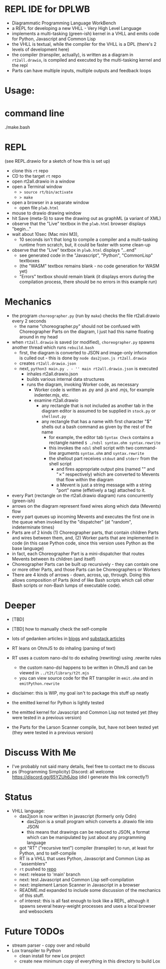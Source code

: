 # REPL IDE for DPLWB
- Diagrammatic Programming Language WorkBench
- a REPL for developing a new VHLL - Very High Level Language
- implements a multi-tasking (green-ish) kernel in a VHLL and emits code for Python, Javascript and Common Lisp
- the VHLL is textual, while the compiler for the VHLL is a DPL (there's 2 levels of development here)
- the compiler (transpiler, actually), is written as a diagram in `rt2all.drawio`, is compiled and executed by the multi-tasking kernel and the repl
- Parts can have multiple inputs, multiple outputs and feedback loops

# Usage:

# command line
./make.bash

# REPL
(see REPL.drawio for a sketch of how this is set up)

- clone this `rt` repo
- CD to the target `rt` repo
- open rt2all.drawio in a window
- open a Terminal window 
  - `> source rt/bin/activate`
  - `> make`
- open a browser in a separate window
  - open file `plwb.html`
- mouse to drawio drawing window
- hit Save (meta-S) to save the drawing out as graphML (a variant of XML)
- observe that the "Live" textbox in the `plwb.html` browser displays "begin..."
- wait about 10sec (Mac mini M3), 
  - 10 seconds isn't that long to compile a compiler and a multi-tasking runtime from scratch, but, it could be faster with some clean-up
- observe that the "Live" textbox in `plwb.html` displays "...end"
	- see generated code in the "Javascript", "Python", "CommonLisp" textboxes
	- (the "WASM" textbox remains blank - no code generation for WASM yet)
	- "Errors" textbox should remain blank (it displays errors during the compilation process, there should be no errors in this example run)
	
# Mechanics
- the program `choreographer.py` (run by `make`) checks the file rt2all.drawio every 2 seconds
  - the name "choreographer.py" should not be confused with Choreographer Parts on the diagram, I just had this name floating around in my head
- when `rt2all.drawio` is saved (or modified), `choreographer.py` spawns another thread which runs `rebuild.bash`
  - first, the diagram is converted to JSON and image-only information is culled out - this is done by `node das2json.js rt2all.drawio`
  - creates `rt2all.drawio.json`
  - next, `python3 main.py . - '' main rt2all.drawio.json` is executed
	 - inhales rt2all.drawio.json
	 - builds various internal data structures
	 - runs the diagram, invoking Worker code, as necessary
		 - Worker code is written as .py and .js and .mjs, for example indenter.mjs, etc.
		 - examine rt2all.drawio 
			 - any rectangle that is not included as another tab in the diagram editor is assumed to be supplied in `stock.py` or `shellout.py`
			 - any rectangle that has a name with first character "$" shells out a bash command as given by the rest of the name
				 - for example, the editor tab `Syntax Check` contains a rectangle named `$ ./ndsl syntax.ohm syntax.rewrite` 
				 - this invokes the `ndsl` shell script with two command-line arguments `syntax.ohm` and `syntax.rewrite`
				 - the shellout part receives `stdout` and `stderr` from the shell script 
					 - and fires appropriate output pins (named "" and "✗" respectively) which are converted to Mevents that flow within
						 the diagram
					 - a Mevent is just a string message with a string "port" name (effetively a tag) attached to it.
- every Part (rectangle on the rt2all.drawio diagram) runs concurrently (green-ish)
- arrows on the diagram represent fixed wires along which data (Mevents) flow
- every part queues up incoming Mevents and executes the first one in the queue when invoked by the "dispatcher" (at "random", indeterminate times)
- Parts are of 2 kinds (1) Choreographer parts, that contain children Parts and wires between them, and, (2) Worker parts that are implemented in code (in this case Python code, since this version uses Python as the base language)
- in fact, each Choreographer Part is a mini-dispatcher that routes Mevents between its children (and itself)
- Choreographer Parts can be built up recursively - they can contain one or more other Parts, and those Parts can be Choreographers or Workers
- There are 4 kinds of arrows - down, across, up, through. Doing this allows composition of Parts (kind of like Bash scripts which call other Bash scripts or non-Bash lumps of executable code).

# Deeper
- [TBD]
- [TBD] how to manually check the self-compile
- lots of gedanken articles in [blogs](guitarvydas.github.io) and [substack articles](paultarvydas.substack.com)

- RT leans on OhmJS to do inhaling (parsing of text)
- RT uses a custom nano-dsl to do exhaling (rewriting) using .rewrite rules
	- the custom nano-dsl happens to be written in OhmJS and can be viewed in `../t2t/library/t2t.mjs`
	- you can view source code for the RT transpiler in `emit.ohm` and in `emitPython.rewrite`
- disclaimer: this is WIP, my goal isn't to package this stuff up neatly
- the emitted kernel for Python is lightly tested
- the emitted kernel for Javascript and Common Lisp not tested yet (they were tested in a previous version)
- the Parts for the Larson Scanner compile, but, have not been tested yet (they were tested in a previous version)

# Discuss With Me
- I've probably not said many details, feel free to contact me to discuss
- ps (Programming Simplicity) Discord: all welcome https://discord.gg/65YZUh6Jpq (did I generate this link correctly?)

# Status
- VHLL language: 
	- das2json is now written in javascript (formerly only Odin)
		- das2json is a small program which converts a .drawio file into JSON
		- this means that drawings can be reduced to JSON, a format which can be manipulated by just about any programming language
	- got "RT" ("recursive text") compiler (transpiler) to run, at least for Python, and to self-compile 
	- RT is a VHLL that uses Python, Javascript and Common Lisp as "assemblers"
	- `rt` pushed to [repo](https://github.com/guitarvydas/rt/tree/main)
	- next: release to 'main' branch
	- next: test Javascript and Common Lisp self-compilation
	- next: implement Larson Scanner in Javascript in a browser
	- README.md expanded to include some discussion of the mechanics of this stuff.
	- of interest: this is all fast enough to look like a REPL, although it spawns several heavy-weight processes and uses a local browser and websockets
	
# Future TODOs
- stream parser - copy over and rebuild
- Lox transpiler to Python
  - clean install for new Lox project
  - create new minimum copy of everything in this directory to build Lox
